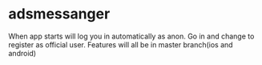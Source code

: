# adsmessanger

When app starts will log you in automatically as anon. Go in and change to register as official user. Features will all be in master branch(ios and android)



